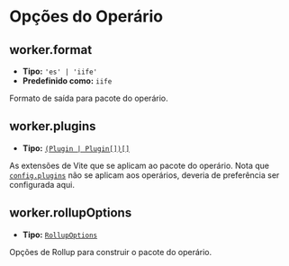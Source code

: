 # Opções do Operário

## worker.format

- **Tipo:** `'es' | 'iife'`
- **Predefinido como:** `iife`

Formato de saída para pacote do operário.

## worker.plugins

- **Tipo:** [`(Plugin | Plugin[])[]`](./shared-options#plugins)

As extensões de Vite que se aplicam ao pacote do operário. Nota que [`config.plugins`](./shared-options#plugins) não se aplicam aos operários, deveria de preferência ser configurada aqui.

## worker.rollupOptions

- **Tipo:** [`RollupOptions`](https://rollupjs.org/guide/en/#big-list-of-options)

Opções de Rollup para construir o pacote do operário.

